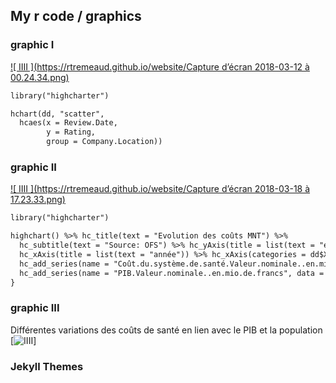 ## My r code / graphics



### graphic I

[![ IIII ](https://rtremeaud.github.io/website/Capture d’écran 2018-03-12 à 00.24.34.png)](https://rtremeaud.github.io/website/graphics1.html)

```markdown
library("highcharter")

hchart(dd, "scatter", 
  hcaes(x = Review.Date, 
        y = Rating,   
        group = Company.Location))
```

### graphic II

[![ IIII ](https://rtremeaud.github.io/website/Capture d’écran 2018-03-18 à 17.23.33.png)](https://rtremeaud.github.io/website/graphic2.html)

```markdown
library("highcharter")

highchart() %>% hc_title(text = "Evolution des coûts MNT") %>% 
  hc_subtitle(text = "Source: OFS") %>% hc_yAxis(title = list(text = "en %")) %>% 
  hc_xAxis(title = list(text = "année")) %>% hc_xAxis(categories = dd$X) %>% 
  hc_add_series(name = "Coût.du.système.de.santé.Valeur.nominale..en.mio.de.francs", data = dd$Coût.du.système.de.santé.Valeur.nominale..en.mio.de.francs) %>% 
  hc_add_series(name = "PIB.Valeur.nominale..en.mio.de.francs", data = dd$PIB.Valeur.nominale..en.mio.de.francs)
}
```
### graphic III
Différentes variations des coûts de santé en lien avec le PIB et la population
[![ IIII ](https://rtremeaud.github.io/website/visualize.png)]
### Jekyll Themes


